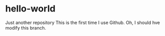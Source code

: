 # hello-world
Just another repository
This is the first time I use Github.
Oh, I should hve modify this branch.
